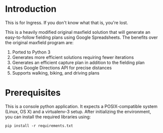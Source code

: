 # Introduction

This is for Ingress. If you don't know what that is, you're lost.

This is a heavily modified original maxfield solution that will generate an
easy-to-follow fielding plans using Google Spreadsheets. The benefits over the
original maxfield program are:

1. Ported to Python 3
2. Generates more efficient solutions requiring fewer iterations
3. Generates an efficient capture plan in addition to the fielding plan
4. Uses Google Directions API for precise distances
5. Supports walking, biking, and driving plans

# Prerequisites

This is a console python application. It expects a POSIX-compatible system
(Linux, OS X) and a virtualenv-3 setup. After initializing the environment,
you can install the required libraries using:

    pip install -r requirements.txt

